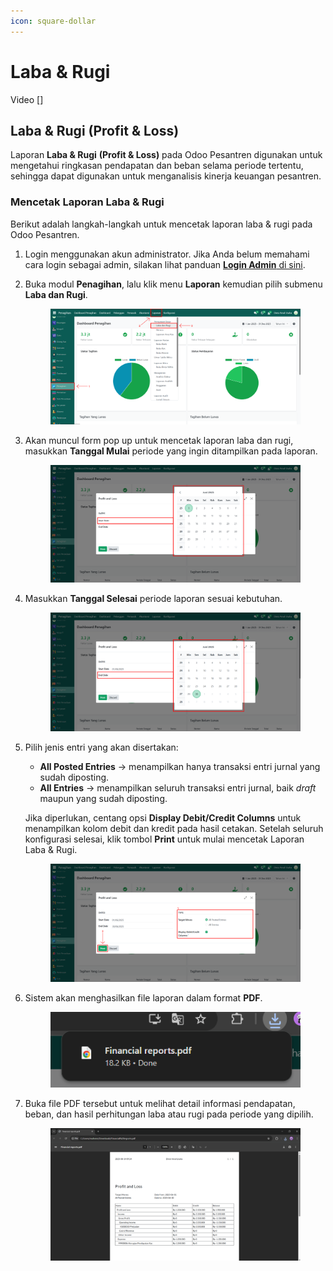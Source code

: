 ```yaml
---
icon: square-dollar
---
```


# Laba & Rugi

Video \[]

## &#x20;Laba & Rugi (Profit & Loss)

Laporan **Laba & Rugi** **(Profit & Loss)** pada Odoo Pesantren digunakan untuk mengetahui ringkasan pendapatan dan beban selama periode tertentu, sehingga dapat digunakan untuk menganalisis kinerja keuangan pesantren.

### Mencetak Laporan Laba & Rugi

Berikut adalah langkah-langkah untuk mencetak laporan laba & rugi pada Odoo Pesantren.

1. Login menggunakan akun administrator. Jika Anda belum memahami cara login sebagai admin, silakan lihat panduan [**Login Admin** di sini](../../panduan-login/login-admin.md).
2.  Buka modul **Penagihan**, lalu klik menu **Laporan** kemudian pilih submenu **Laba dan Rugi**.

    <figure><img src="../../.gitbook/assets/images-744.png" alt=""><figcaption></figcaption></figure>


3.  Akan muncul form pop up untuk mencetak laporan laba dan rugi, masukkan **Tanggal Mulai** periode yang ingin ditampilkan pada laporan.

    <figure><img src="../../.gitbook/assets/images-745.png" alt=""><figcaption></figcaption></figure>


4.  Masukkan **Tanggal Selesai** periode laporan sesuai kebutuhan.

    <figure><img src="../../.gitbook/assets/images-746.png" alt=""><figcaption></figcaption></figure>


5.  Pilih jenis entri yang akan disertakan:

    * **All Posted Entries** → menampilkan hanya transaksi entri jurnal yang sudah diposting.
    * **All Entries** → menampilkan seluruh transaksi entri jurnal, baik _draft_ maupun yang sudah diposting.

    Jika diperlukan, centang opsi **Display Debit/Credit Columns** untuk menampilkan kolom debit dan kredit pada hasil cetakan. Setelah seluruh konfigurasi selesai, klik tombol **Print** untuk mulai mencetak Laporan Laba & Rugi.

    <figure><img src="../../.gitbook/assets/images-747.png" alt=""><figcaption></figcaption></figure>


6.  Sistem akan menghasilkan file laporan dalam format **PDF**.

    <figure><img src="../../.gitbook/assets/images-748.png" alt=""><figcaption></figcaption></figure>


7.  Buka file PDF tersebut untuk melihat detail informasi pendapatan, beban, dan hasil perhitungan laba atau rugi pada periode yang dipilih.

    <figure><img src="../../.gitbook/assets/images-749.png" alt=""><figcaption></figcaption></figure>
